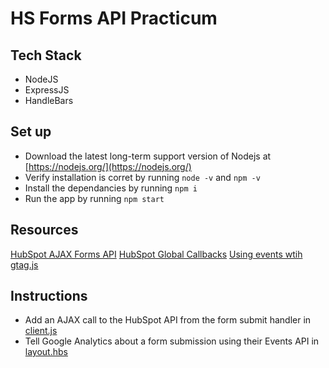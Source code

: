 # HS Forms API Practicum

## Tech Stack
- NodeJS
- ExpressJS
- HandleBars  

## Set up
- Download the latest long-term support version of Nodejs at [https://nodejs.org/](https://nodejs.org/)
- Verify installation is corret by running `node -v` and `npm -v`
- Install the dependancies by running `npm i`
- Run the app by running `npm start`

## Resources
[HubSpot AJAX Forms API](https://developers.hubspot.com/docs/methods/forms/submit_form_ajax)
[HubSpot Global Callbacks](https://developers.hubspot.com/global-form-events)
[Using events wtih gtag.js](https://developers.google.com/analytics/devguides/collection/gtagjs/migration#track_events)

## Instructions
- Add an AJAX call to the HubSpot API from the form submit handler in [client.js](./public/javascripts/client.js)
- Tell Google Analytics about a form submission using their Events API in [layout.hbs](./templates/layout.hbs)




